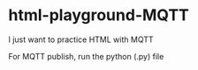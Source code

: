 # html-playground-MQTT
I just want to practice HTML with MQTT

For MQTT publish, run the python (.py) file
